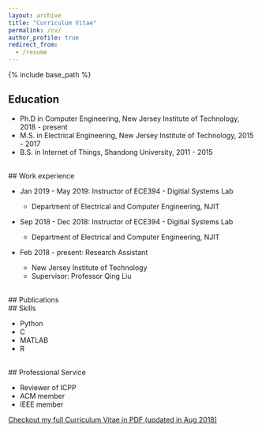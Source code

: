 ```yaml
---
layout: archive
title: "Curriculum Vitae"
permalink: /cv/
author_profile: true
redirect_from:
  - /resume
---
```


{% include base_path %}

## Education

* Ph.D in Computer Engineering, New Jersey Institute of Technology, 2018 - present
* M.S. in Electrical Engineering, New Jersey Institute of Technology, 2015 - 2017
* B.S. in Internet of Things, Shandong University, 2011 - 2015
<br/>
## Work experience

* Jan 2019 - May 2019: Instructor of ECE394 - Digitial Systems Lab
  * Department of Electrical and Computer Engineering, NJIT

* Sep 2018 - Dec 2018: Instructor of ECE394 - Digitial Systems Lab
  * Department of Electrical and Computer Engineering, NJIT

* Feb 2018 - present: Research Assistant
  * New Jersey Institute of Technology
  * Supervisor: Professor Qing Liu
<br/>
## Publications

<!-- <ul>{% for post in site.publications %} {% include archive-single-cv.html %} {% endfor %}</ul> -->


<!-- ## Talks -->

<!-- <ul>{% for post in site.talks %} {% include archive-single-talk-cv.html %} {% endfor %}</ul> -->
<br/>
## Skills

* Python
* C
* MATLAB
* R
<br/>
## Professional Service

* Reviewer of ICPP
* ACM member
* IEEE member

[Checkout my full Curriculum Vitae in PDF (updated in Aug 2018)](../files/JinzhenWang_CV0817.pdf)